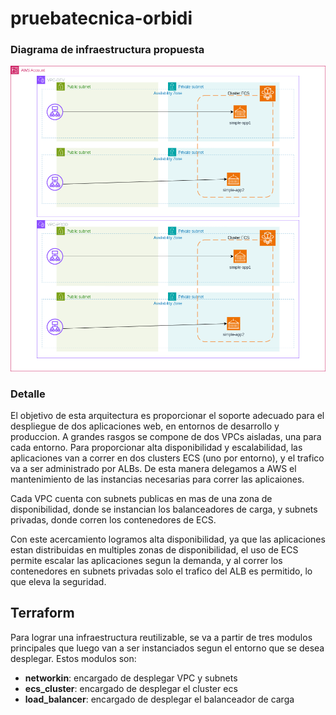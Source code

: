 # pruebatecnica-orbidi

### Diagrama de infraestructura propuesta
![infrastructura](/prueba-orbidi.png "Infrastructura propuesta")

### Detalle

El objetivo de esta arquitectura es proporcionar el soporte adecuado para el despliegue de dos aplicaciones web, en entornos de desarrollo y produccion. A grandes rasgos se compone de dos VPCs aisladas, una para cada entorno. 
Para proporcionar alta disponibilidad y escalabilidad, las aplicaciones van a correr en dos clusters ECS (uno por entorno), y el trafico va a ser administrado por ALBs. De esta manera delegamos a AWS el mantenimiento de las instancias necesarias para correr las aplicaiones. 

Cada VPC cuenta con subnets publicas en mas de una zona de disponibilidad, donde se instancian los balanceadores de carga, y subnets privadas, donde corren los contenedores de ECS. 

Con este acercamiento logramos alta disponibilidad, ya que las aplicaciones estan distribuidas en multiples zonas de disponibilidad, el uso de ECS permite escalar las aplicaciones segun la demanda, y al correr los contenedores en subnets privadas solo el trafico del ALB es permitido, lo que eleva la seguridad.


## Terraform

Para lograr una infraestructura reutilizable, se va a partir de tres modulos principales que luego van a ser instanciados segun el entorno que se desea desplegar. Estos modulos son: 
- **networkin**: encargado de desplegar VPC y subnets
- **ecs_cluster**: encargado de desplegar el cluster ecs
- **load_balancer**: encargado de desplegar el balanceador de carga
